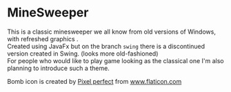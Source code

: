 # MineSweeper
This is a classic minesweeper we all know from old versions of Windows, with refreshed graphics
.<br> 
Created using JavaFx but on the branch <code>swing</code> there is a discontinued version created
 in Swing. (looks more old-fashioned)<br> 
For people who would like to play game looking as the classical one I'm also planning to
 introduce such a theme.

<p> Bomb icon is created by 
<a href="https://www.flaticon.com/authors/pixel-perfect ">Pixel perfect</a>
 from <a href="http://www.flaticon.com/">www.flaticon.com</a></p>

